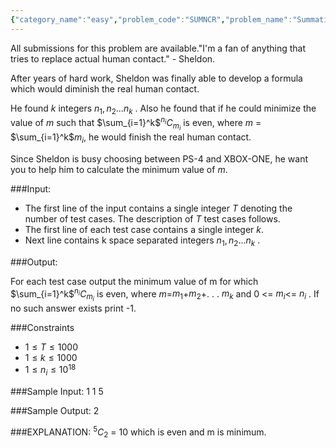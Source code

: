```yaml
---
{"category_name":"easy","problem_code":"SUMNCR","problem_name":"Summation over nCr","languages_supported":{"0":"C","1":"CPP14","2":"JAVA","3":"PYTH","4":"PYTH 3.6","5":"PYPY","6":"CS2","7":"PAS fpc","8":"PAS gpc","9":"RUBY","10":"PHP","11":"GO","12":"NODEJS","13":"HASK","14":"rust","15":"SCALA","16":"swift","17":"D","18":"PERL","19":"FORT","20":"WSPC","21":"ADA","22":"CAML","23":"ICK","24":"BF","25":"ASM","26":"CLPS","27":"PRLG","28":"ICON","29":"SCM qobi","30":"PIKE","31":"ST","32":"NICE","33":"LUA","34":"BASH","35":"NEM","36":"LISP sbcl","37":"LISP clisp","38":"SCM guile","39":"JS","40":"ERL","41":"TCL","42":"kotlin","43":"PERL6","44":"TEXT","45":"SCM chicken","46":"PYP3","47":"CLOJ","48":"COB","49":"FS"},"max_timelimit":1.5,"source_sizelimit":50000,"problem_author":"aditya10_","problem_tester":null,"date_added":"25-12-2018","tags":{"0":"aditya10_","1":"aditya10_","2":"easy","3":"implementation","4":"observations","5":"pelt2019"},"time":{"view_start_date":1547476200,"submit_start_date":1547476200,"visible_start_date":1547476200,"end_date":1735669800},"is_direct_submittable":false,"layout":"problem"}
---
```

<span class="solution-visible-txt">All submissions for this problem are available.</span>"I'm a fan of anything that tries to replace actual human contact." - Sheldon.

After years of hard work, Sheldon was finally able to develop a formula which would diminish the real human contact.  

He found $k$ integers $n_1,n_2...n_k$ . Also he found that if he could minimize the value of $m$ such that  $\sum_{i=1}^k$<sup>$n$<sub>$i$</sub></sup>$C$<sub>$m$<sub>$i$</sub></sub> is even, where $m$ = $\sum_{i=1}^k$$m_i$, he would finish the real human contact.  

Since Sheldon is busy choosing between PS-4 and XBOX-ONE, he want you to help him to calculate the minimum value of $m$. 


###Input:

- The first line of the input contains a single integer $T$ denoting the number of test cases. The 
   description of $T$ test cases follows.
-  The first line of each test case contains a single integer $k$.
-  Next line contains k space separated integers $n_1,n_2...n_k$ .

###Output:

For each test case output the minimum value of m for which $\sum_{i=1}^k$<sup>$n$<sub>$i$</sub></sup>$C$<sub>$m$<sub>$i$</sub></sub> is even, where  $m$=$m_1$+$m_2$+. . . $m_k$   and  $0$ <= $m_i$<= $n_i$ .  If no such answer exists print -1.

###Constraints 
- $1 \leq T \leq 1000$
- $1 \leq k \leq 1000$
- $1 \leq n_i \leq 10$<sup>$18$</sup>

###Sample Input:
	1
    1
	5


###Sample Output:
	2
	
###EXPLANATION:
 <sup>$5$</sup>$C$<sub>$2$</sub> = 10 which is even and m is minimum.   